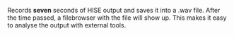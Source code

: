 Records **seven** seconds of HISE output and saves it into a .wav file. After the time passed, a filebrowser with the file will show up. This makes it easy to analyse the output with external tools.  